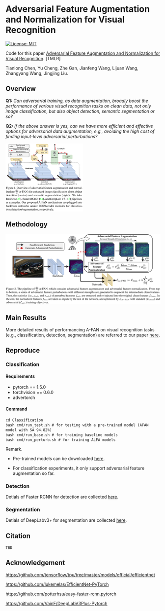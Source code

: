 # Adversarial Feature Augmentation and Normalization for Visual Recognition

[![License: MIT](https://img.shields.io/badge/License-MIT-green.svg)](https://opensource.org/licenses/MIT)

Code for this paper [Adversarial Feature Augmentation and Normalization for Visual Recognition](). [TMLR]

Tianlong Chen, Yu Cheng, Zhe Gan, Jianfeng Wang, Lijuan Wang, Zhangyang Wang, Jingjing Liu.



## Overview

**Q1:** *Can adversarial training, as data augmentation, broadly boost the performance of various visual recognition tasks on clean data, not only image classification, but also object detection, semantic segmentation or so?*

**Q2:** *If the above answer is yes, can we have more efficient and effective options for adversarial data augmentation, e.g., avoiding the high cost of finding input-level adversarial perturbations?*

<img src = "Figs/Teaser.png" align = "center" width="50%" hight="60%">



## Methodology

![](Figs/Methods.png)



## Main Results

More detailed results of performancing A-FAN on visual recognition tasks (e.g., classification, detection, segmentation) are referred to our paper [here]().



## Reproduce

### Classification

#### Requirements

- pytorch == 1.5.0
- torchvision == 0.6.0
- advertorch

#### Command

```shell
cd Classification
bash cmd/run_test.sh # for testing with a pre-trained model (AFAN model with SA 94.82%)
bash cmd/run_base.sh # for training baseline models
bash cmd/run_perturb.sh # for training ALFA models
```

Remark. 

- Pre-trained models can be downloaded [here](https://www.dropbox.com/sh/gpwk6tc15oni503/AADuwFkjasrozMbd2mMEDrwfa?dl=0).

- For classification experiments, it only support adversarial feature augmentation so far.

### Detection

Detials of Faster RCNN for detection are collected [here](https://github.com/Tianlong-Chen/CV_A-FAN/blob/main/Detection/README.md).

### Segmentation

Detials of DeepLabv3+ for segmentation are collected [here](https://github.com/Tianlong-Chen/CV_A-FAN/blob/main/Segmentation/README.md).

## Citation

```
TBD
```



## Acknowledgement

https://github.com/tensorflow/tpu/tree/master/models/official/efficientnet

https://github.com/lukemelas/EfficientNet-PyTorch

https://github.com/potterhsu/easy-faster-rcnn.pytorch

https://github.com/VainF/DeepLabV3Plus-Pytorch

